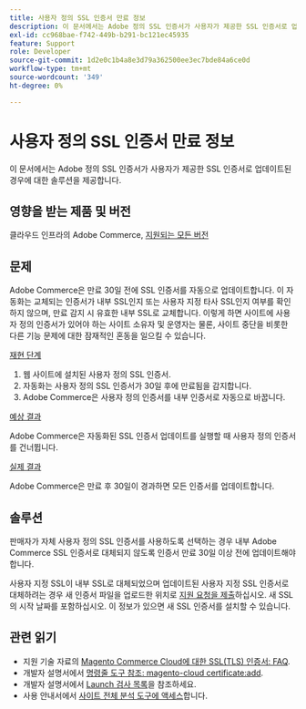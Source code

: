 ```yaml
---
title: 사용자 정의 SSL 인증서 만료 정보
description: 이 문서에서는 Adobe 정의 SSL 인증서가 사용자가 제공한 SSL 인증서로 업데이트된 경우에 대한 솔루션을 제공합니다.
exl-id: cc968bae-f742-449b-b291-bc121ec45935
feature: Support
role: Developer
source-git-commit: 1d2e0c1b4a8e3d79a362500ee3ec7bde84a6ce0d
workflow-type: tm+mt
source-wordcount: '349'
ht-degree: 0%

---
```


# 사용자 정의 SSL 인증서 만료 정보

이 문서에서는 Adobe 정의 SSL 인증서가 사용자가 제공한 SSL 인증서로 업데이트된 경우에 대한 솔루션을 제공합니다.

## 영향을 받는 제품 및 버전

클라우드 인프라의 Adobe Commerce, [지원되는 모든 버전](https://magento.com/sites/default/files/magento-software-lifecycle-policy.pdf)

## 문제

Adobe Commerce은 만료 30일 전에 SSL 인증서를 자동으로 업데이트합니다. 이 자동화는 교체되는 인증서가 내부 SSL인지 또는 사용자 지정 타사 SSL인지 여부를 확인하지 않으며, 만료 감지 시 유효한 내부 SSL로 교체합니다. 이렇게 하면 사이트에 사용자 정의 인증서가 있어야 하는 사이트 소유자 및 운영자는 물론, 사이트 중단을 비롯한 다른 기능 문제에 대한 잠재적인 혼동을 일으킬 수 있습니다.

<u>재현 단계</u>

1. 웹 사이트에 설치된 사용자 정의 SSL 인증서.
1. 자동화는 사용자 정의 SSL 인증서가 30일 후에 만료됨을 감지합니다.
1. Adobe Commerce은 사용자 정의 인증서를 내부 인증서로 자동으로 바꿉니다.

<u>예상 결과</u>

Adobe Commerce은 자동화된 SSL 인증서 업데이트를 실행할 때 사용자 정의 인증서를 건너뜁니다.

<u>실제 결과</u>

Adobe Commerce은 만료 후 30일이 경과하면 모든 인증서를 업데이트합니다.

## 솔루션

판매자가 자체 사용자 정의 SSL 인증서를 사용하도록 선택하는 경우 내부 Adobe Commerce SSL 인증서로 대체되지 않도록 인증서 만료 30일 이상 전에 업데이트해야 합니다.

사용자 지정 SSL이 내부 SSL로 대체되었으며 업데이트된 사용자 지정 SSL 인증서로 대체하려는 경우 새 인증서 파일을 업로드한 위치로 [지원 요청을 제출](/help/help-center-guide/help-center/magento-help-center-user-guide.md#submit-ticket)하십시오. 새 SSL의 시작 날짜를 포함하십시오. 이 정보가 있으면 새 SSL 인증서를 설치할 수 있습니다.

## 관련 읽기

* 지원 기술 자료의 [Magento Commerce Cloud에 대한 SSL(TLS) 인증서: FAQ](/help/how-to/general/ssl-tls-certificates-for-magento-commerce-cloud-faq.md).
* 개발자 설명서에서 [명령줄 도구 참조: magento-cloud certificate:add](https://devdocs.magento.com/guides/v2.4/reference/cli/magento-cloud.html#certificateadd).
* 개발자 설명서에서 [Launch 검사 목록](https://devdocs.magento.com/cloud/live/site-launch-checklist.html)을 참조하세요.
* 사용 안내서에서 [사이트 전체 분석 도구에 액세스](https://docs.magento.com/user-guide/reports/site-wide-analysis-tool.html#step-2-access-site-wide-analysis-tool)합니다.
